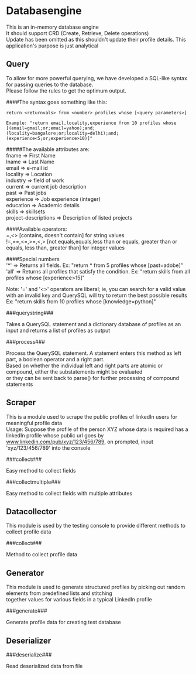 Databasengine
=============

This is an in-memory database engine  
It should support CRD (Create, Retrieve, Delete operations)  
Update has been omitted as this shouldn't update their profile details. This application's purpose is just analytical  

Query
-----

  
To allow for more powerful querying, we have developed a SQL-like syntax for passing queries to the database.  
Please follow the rules to get the optimum output.  
  
####The syntax goes something like this:  
```
return <returnvals> from <number> profiles whose [<query parameters>]  
```
```
Example: "return email,locality,experience from 10 profiles whose [(email=gmail;or;email=yahoo);and;(locality=bangalore;or;locality=delhi);and;(experience<5;or;experience>10)]"  
```  
#####The available attributes are:  
fname                => First Name  
lname                => Last Name  
email                => e-mail id   
locality             => Location   
industry             => field of work   
current              => current job description  
past                 => Past jobs  
experience           => Job experience (integer)  
education            => Academic details  
skills               => skillsets  
project-descriptions => Description of listed projects  
  
####Available operators:  
=,<>                [contains, doesn't contain] for string values  
!=,==,<=,>=,<,>     [not equals,equals,less than or equals, greater than or equals, less than, greater than] for integer values  
  
####Special numbers  
'*'   => Returns all fields. Ex: "return * from 5 profiles whose [past=adobe]"  
'all' => Returns all profiles that satisfy the condition. Ex: "return skills from all profiles whose [experience>15]"  
  
Note: '=' and '<>' operators are liberal; ie, you can search for a valid value with an invalid key and QuerySQL will try to return the best possible results  
Ex: "return skills from 10 profiles whose [knowledge=python]"  

###querystring###

Takes a QuerySQL statement and a dictionary database of profiles as an input and returns a list of profiles as output  

###process###

Process the QuerySQL statement. A statement enters this method as left part, a boolean operator and a right part.  
    Based on whether the individual left and right parts are atomic or compound, either the substatements might be evaluated  
    or they can be sent back to parse() for further processing of compound statements  

Scraper
-------

This is a module used to scrape the public profiles of linkedIn users for meaningful profile data  
Usage: Suppose the profile of the person XYZ whose data is required has a linkedIn profile whose public url goes by  
www.linkedin.com/pub/xyz/123/456/789, on prompted, input 'xyz/123/456/789' into the console  

###collect###

Easy method to collect fields  

###collectmultiple###

Easy method to collect fields with multiple attributes  

Datacollector
-------------

This module is used by the testing console to provide different methods to collect profile data  

###collect###

Method to collect profile data  

Generator
---------

This module is used to generate structured profiles by picking out random elements from predefined lists and stitching   
together values for various fields in a typical LinkedIn profile  

###generate###

Generate profile data for creating test database  

Deserializer
------------

###deserialize###

Read deserialized data from file  
